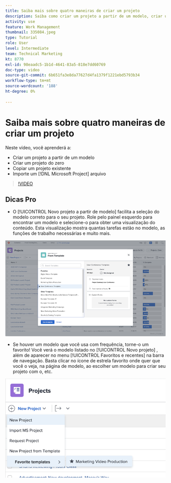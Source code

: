 ```yaml
---
title: Saiba mais sobre quatro maneiras de criar um projeto
description: Saiba como criar um projeto a partir de um modelo, criar um projeto do zero, copiar um projeto existente ou importar um [!DNL Microsoft Project] arquivo.
activity: use
feature: Work Management
thumbnail: 335084.jpeg
type: Tutorial
role: User
level: Intermediate
team: Technical Marketing
kt: 8770
exl-id: 98eaadc5-1b1d-4641-83a5-818e7dd60769
doc-type: video
source-git-commit: 6b651fa3e8da77627d4fa1379f1221ebd5793b34
workflow-type: tm+mt
source-wordcount: '188'
ht-degree: 0%

---
```


# Saiba mais sobre quatro maneiras de criar um projeto

Neste vídeo, você aprenderá a:

* Criar um projeto a partir de um modelo
* Criar um projeto do zero
* Copiar um projeto existente
* Importe um [!DNL Microsoft Project] arquivo

>[!VIDEO](https://video.tv.adobe.com/v/335084/?quality=12&learn=on)

## Dicas Pro

* O [!UICONTROL Novo projeto a partir de modelo] facilita a seleção do modelo correto para o seu projeto. Role pelo painel esquerdo para encontrar um modelo e selecione-o para obter uma visualização do conteúdo. Esta visualização mostra quantas tarefas estão no modelo, as funções de trabalho necessárias e muito mais.

![[!UICONTROL Novo projeto a partir de modelo] janela](assets/planner-fund-new-project-from-template-window.png)

* Se houver um modelo que você usa com frequência, torne-o um favorito! Você verá o modelo listado no [!UICONTROL Novo projeto] , além de aparecer no menu [!UICONTROL Favoritos e recentes] na barra de navegação. Basta clicar no ícone de estrela favorito onde quer que você o veja, na página de modelo, ao escolher um modelo para criar seu projeto com o, etc.

![[!UICONTROL Modelos favoritos] listar abaixo [!UICONTROL Novo projeto] botão](assets/planner-fund-template-favorites.png)

<!---
learn more:
create a project using a template
create a project
copy a project
import a project from Microsoft Project
--->

